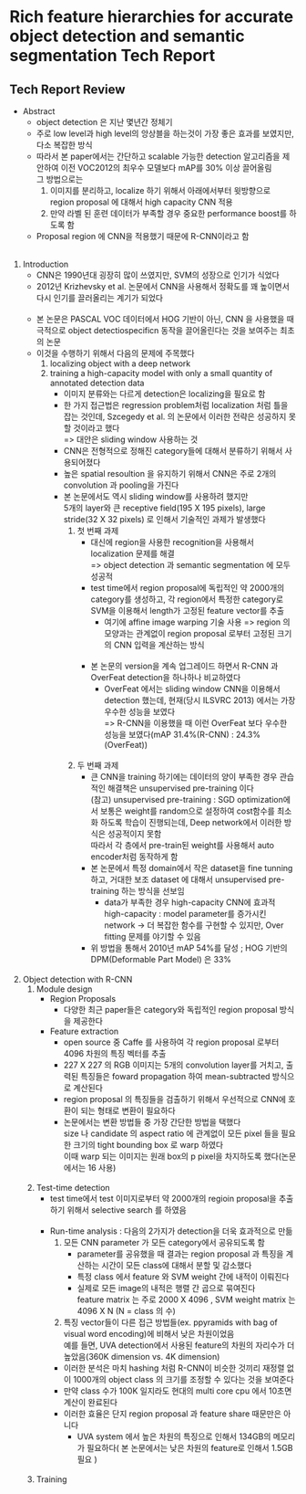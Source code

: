 # Rich feature hierarchies for accurate object detection and semantic segmentation Tech Report
## Tech Report Review
- Abstract
    - object detection 은 지난 몇년간 정체기
    - 주로 low level과 high level의 앙상블을 하는것이 가장 좋은 효과를 보였지만, 다소 복잡한 방식
    - 따라서 본 paper에서는 간단하고 scalable 가능한 detection 알고리즘을 제안하여 이전 VOC2012의 최우수 모델보다 mAP를 30% 이상 끌어올림<br>그 방법으로는
        1. 이미지를 분리하고, localize 하기 위해서 아래에서부터 윗방향으로 region proposal 에 대해서 high capacity CNN 적용
        1. 만약 라벨 된 훈련 데이터가 부족할 경우 중요한 performance boost를 하도록 함
    - Proposal region 에 CNN을 적용했기 때문에 R-CNN이라고 함<br><br>
1. Introduction
    - CNN은 1990년대 굉장히 많이 쓰였지만, SVM의 성장으로 인기가 식었다
    - 2012년  Krizhevsky et al. 논문에서 CNN을 사용해서 정확도를 꽤 높이면서 다시 인기를 끌러올리는 계기가 되었다<br><br>
    - 본 논문은 PASCAL VOC 데이터에서 HOG 기반이 아닌, CNN 을 사용했을 때 극적으로 object detectiospecificn 동작을 끌어올린다는 것을 보여주는 최초의 논문
    - 이것을 수행하기 위해서 다음의 문제에 주목했다
        1. localizing object with a deep network
        1. training a high-capacity model with only a small quantity of annotated detection data
            - 이미지 분류와는 다르게 detection은 localizing을 필요로 함
            - 한 가지 접근법은 regression problem처럼 localization 처럼 틀을 잡는 것인데, Szcegedy et al. 의 논문에서 이러한 전략은 성공하지 못할 것이라고 했다<br> => 대안은 sliding window 사용하는 것
            - CNN은 전형적으로 정해진 category들에 대해서 분류하기 위해서 사용되어졌다
            - 높은 spatial resoultion 을 유지하기 위해서 CNN은 주로 2개의 convolution 과 pooling을 가진다
            - 본 논문에서도 역시 sliding window를 사용하려 했지만<br>5개의 layer와 큰 receptive field(195 X 195 pixels), large stride(32 X 32 pixels) 로 인해서 기술적인 과제가 발생했다
                1. 첫 번째 과제
                    - 대신에 region을 사용한 recognition을 사용해서 localization 문제를 해결<br> => object detection 과 semantic segmentation 에 모두 성공적
                    - test time에서 region proposal에 독립적인 약 2000개의 category를 생성하고, 각 region에서 특정한 category로 SVM을 이용해서 length가 고정된 feature vector를 추출
                        - 여기에 affine image warping 기술 사용 => region 의 모양과는 관계없이 region proposal 로부터 고정된 크기의 CNN 입력을 계산하는 방식<br><br>
                    - 본 논문의 version을 계속 업그레이드 하면서 R-CNN 과 OverFeat detection을 하나하나 비교하였다
                        - OverFeat 에서는 sliding window CNN을 이용해서 detection 했는데, 현재(당시 ILSVRC 2013) 에서는 가장 우수한 성능을 보였다<br> => R-CNN을 이용했을 때 이런 OverFeat 보다 우수한 성능을 보였다(mAP 31.4%(R-CNN) : 24.3%(OverFeat))<br><br>
                1. 두 번째 과제
                    - 큰 CNN을 training 하기에는 데이터의 양이 부족한 경우 관습적인 해결책은 unsupervised pre-training 이다<br> (참고) unsupervised pre-training : SGD optimization에서 보통은 weight를 random으로 설정하여 cost함수를 최소화 하도록 학습이 진행되는데, Deep network에서 이러한 방식은 성공적이지 못함<br> 따라서 각 층에서 pre-train된 weight를 사용해서 auto encoder처럼 동작하게 함 
                    - 본 논문에서 특정 domain에서 작은 dataset을 fine tunning 하고, 거대한 보조 dataset 에 대해서 unsupervised pre-training 하는 방식을 선보임
                        - data가 부족한 경우 high-capacity CNN에 효과적<br>high-capacity : model parameter를 증가시킨 network -> 더 복잡한 함수를 구현할 수 있지만, Over fitting 문제를 야기할 수 있음
                    - 위 방법을 통해서 2010년 mAP 54%를 달성 ; HOG 기반의 DPM(Deformable Part Model) 은 33%<br><br>
1. Object detection with R-CNN
    1. Module design
        - Region Proposals
            - 다양한 최근 paper들은 category와 독립적인 region proposal 방식을 제공한다
        - Feature extraction
            - open source 중 Caffe 를 사용하여 각 region proposal 로부터 4096 차원의 특징 벡터를 추출
            - 227 X 227 의 RGB 이미지는 5개의 convolution layer를 거치고, 출력된 특징들은 foward propagation 하여 mean-subtracted 방식으로 계산된다
            - region proposal 의 특징들을 검출하기 위해서 우선적으로 CNN에 호환이 되는 형태로 변환이 필요하다
            - 논문에서는 변환 방법들 중 가장 간단한 방법을 택했다<br>size 나 candidate 의 aspect ratio 에 관계없이 모든 pixel 들을 필요한 크기의 tight bounding box 로 warp 하였다<br> 이때 warp 되는 이미지는 원래 box의 p pixel을 차지하도록 했다(논문에서는 16 사용)<br><br>
    1. Test-time detection
        - test time에서 test 이미지로부터 약 2000개의 regioin proposal을 추출하기 위해서 selective search 를 하였음<br><br>
        - Run-time analysis : 다음의 2가지가 detection을 더욱 효과적으로 만듦
            1. 모든 CNN parameter 가 모든 category에서 공유되도록 함
                - parameter를 공유했을 때 결과는 region proposal 과 특징을 계산하는 시간이 모든 class에 대해서 분할 및 감소했다
                - 특정 class 에서 feature 와 SVM weight 간에 내적이 이뤄진다
                - 실제로 모든 image의 내적은 행렬 간 곱으로 묶여진다<br>feature matrix 는 주로 2000 X 4096 , SVM weight matrix 는 4096 X N (N = class 의 수)
            1. 특징 vector들이 다른 접근 방법들(ex. ppyramids with bag of visual word encoding)에 비해서 낮은 차원이었음<br> 예를 들면, UVA detection에서 사용된 feature의 차원의 자리수가 더 높았음(360K dimension vs. 4K dimension)
            - 이러한 분석은 마치 hashing 처럼 R-CNN이 비슷한 것끼리 재정렬 없이 1000개의 object class 의 크기를 조정할 수 있다는 것을 보여준다
            - 만약 class 수가 100K 일지라도 현대의 multi core cpu 에서 10초면 계산이 완료된다
            - 이러한 효율은 단지 region proposal 과 feature share 때문만은 아니다
                - UVA system 에서 높은 차원의 특징으로 인해서 134GB의 메모리가 필요하다( 본 논문에서는 낮은 차원의 feature로 인해서 1.5GB 필요 )<br><br>
    1. Training